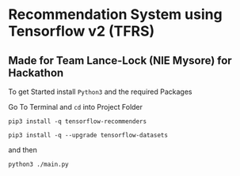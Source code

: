 # Recommendation System using Tensorflow v2 (TFRS)
## Made for Team Lance-Lock (NIE Mysore) for Hackathon
 To get Started install `Python3` and the required Packages
 
 Go To Terminal and `cd` into Project Folder
 ```
pip3 install -q tensorflow-recommenders
```
```
pip3 install -q --upgrade tensorflow-datasets
```
and then
```
python3 ./main.py
```
